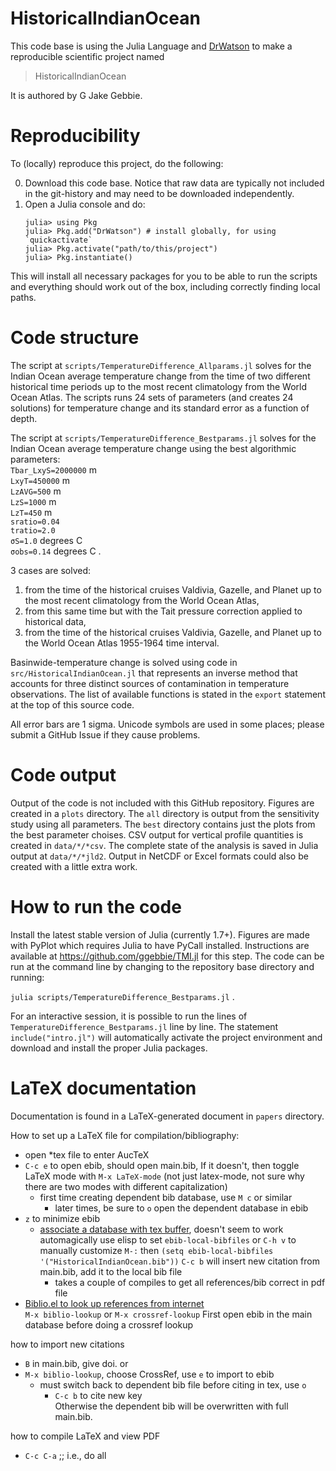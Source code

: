 # HistoricalIndianOcean

This code base is using the Julia Language and [DrWatson](https://juliadynamics.github.io/DrWatson.jl/stable/)
to make a reproducible scientific project named
> HistoricalIndianOcean

It is authored by G Jake Gebbie.

# Reproducibility

To (locally) reproduce this project, do the following:

0. Download this code base. Notice that raw data are typically not included in the
   git-history and may need to be downloaded independently.
1. Open a Julia console and do:
   ```
   julia> using Pkg
   julia> Pkg.add("DrWatson") # install globally, for using `quickactivate`
   julia> Pkg.activate("path/to/this/project")
   julia> Pkg.instantiate()
   ```

This will install all necessary packages for you to be able to run the scripts and
everything should work out of the box, including correctly finding local paths.

# Code structure

The script at `scripts/TemperatureDifference_Allparams.jl`
solves for the Indian Ocean average temperature change from the time of two different historical time periods up to the most recent climatology from the World Ocean Atlas. The scripts runs 24 sets of parameters (and creates 24 solutions) for temperature change and its standard error as a function of depth. 

The script at `scripts/TemperatureDifference_Bestparams.jl`
solves for the Indian Ocean average temperature change using the best algorithmic parameters: \
`Tbar_LxyS=2000000` m \
`LxyT=450000` m \
`LzAVG=500` m \
`LzS=1000` m \
`LzT=450` m \
`sratio=0.04` \
`tratio=2.0` \
 `σS=1.0` degrees C \
 `σobs=0.14` degrees C .

3 cases are solved: 
1. from the time of the historical cruises Valdivia, Gazelle, and Planet  up to the most recent climatology from the World Ocean Atlas,
2. from this same time but with the Tait pressure correction applied to historical data,
3. from the time of the historical cruises Valdivia, Gazelle, and Planet  up to the World Ocean Atlas 1955-1964 time interval.

Basinwide-temperature change is solved using code in `src/HistoricalIndianOcean.jl` that represents an inverse method that accounts for three distinct sources of contamination in temperature observations. The list of available functions is stated in the `export` statement at the top of this source code.


All error bars are 1 sigma. Unicode symbols are used in some places; please submit a GitHub Issue if they cause problems.

# Code output

Output of the code is not included with this GitHub repository. Figures are created in a `plots` directory. The `all` directory is output from the sensitivity study using all parameters. The `best` directory contains just the plots from the best parameter choises.  CSV output for vertical profile quantities is created in `data/*/*csv`. The complete state of the analysis is saved in Julia output at `data/*/*jld2`. Output in NetCDF or Excel formats could also be created with a little extra work.

# How to run the code

Install the latest stable version of Julia (currently 1.7+). Figures are made with PyPlot which requires Julia to have PyCall installed. Instructions are available at https://github.com/ggebbie/TMI.jl for this step. The code can be run at the command line by changing to the repository base directory and running:

`julia scripts/TemperatureDifference_Bestparams.jl` .

For an interactive session, it is possible to run the lines of `TemperatureDifference_Bestparams.jl` line by line. The statement `include("intro.jl")` will automatically activate the project environment and download and install the proper Julia packages. 

# LaTeX documentation

Documentation is found in a LaTeX-generated document in `papers` directory. 

How to set up a LaTeX file for compilation/bibliography:
- open *tex file to enter AucTeX
- `C-c e` to open ebib, should open main.bib, If it doesn't, then toggle LaTeX mode with `M-x LaTeX-mode` (not just latex-mode, not sure why there are two modes with different capitalization)
  - first time creating dependent bib database, use `M c` or similar
    - later times, be sure to `o` open the dependent database in ebib
 - `z` to minimize ebib
   - [associate a database with tex buffer](http://joostkremers.github.io/ebib/ebib-manual.html#associating-a-database-with-a-text-buffer), doesn't seem to work automagically 
     use elisp to set `ebib-local-bibfiles` or `C-h v` to manually customize
    `M-:` then  ` (setq ebib-local-bibfiles '("HistoricalIndianOcean.bib")) `
     `C-c b` will insert new citation from main.bib, add it to the local bib file
     - takes a couple of compiles to get all references/bib correct in pdf file
- [Biblio.el to look up references from internet](https://github.com/cpitclaudel/biblio.el/blob/master/README.md) \
 `M-x biblio-lookup` or `M-x crossref-lookup`
  First open ebib in the main database before doing a crossref lookup

 how to import new citations 
 - `B` in main.bib, give doi.
   or 
  - `M-x biblio-lookup`, choose CrossRef, use `e` to import to ebib
    - must switch back to dependent bib file before citing in tex, use `o`
      - `C-c b` to cite new key\
Otherwise the dependent bib will be overwritten with full main.bib. 

how to compile LaTeX and view PDF 
 - `C-c C-a` ;; i.e., do all
